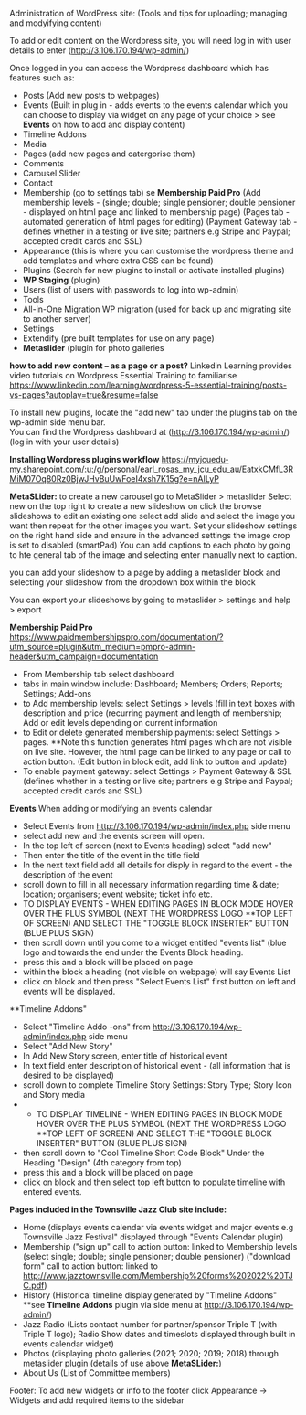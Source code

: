 Administration of WordPress site: (Tools and tips for uploading; managing and modyifying content)

To add or edit content on the Wordpress site, you will need log in with user details to enter (http://3.106.170.194/wp-admin/)

Once logged in you can access the Wordpress dashboard which has features such as: 
- Posts (Add new posts to webpages)
- Events (Built in plug in - adds events to the events calendar which you can choose to display via widget on any page of your choice > see **Events** on how to add and display content)
- Timeline Addons
- Media
- Pages (add new pages and catergorise them)
- Comments
- Carousel Slider
- Contact
- Membership (go to settings tab) se **Membership Paid Pro**
  (Add membership levels - (single; double; single pensioner; double pensioner - displayed on html page and linked to membership page)
  (Pages tab - automated generation of html pages for editing)
  (Payment Gateway tab - defines whether in a testing or live site; partners e.g Stripe and Paypal; accepted credit cards and SSL)
- Appearance (this is where you can customise the wordpress theme and add templates and where extra CSS can be found)
- Plugins (Search for new plugins to install or activate installed plugins)
- **WP Staging** (plugin)
- Users (list of users with passwords to log into wp-admin)
- Tools
- All-in-One Migration WP migration (used for back up and migrating site to another server)
- Settings
- Extendify (pre built templates for use on any page)
- **Metaslider** (plugin for photo galleries

**how to add new content – as a page or a post?**
Linkedin Learning provides video tutorials on Wordpress Essential Training to familiarise 
https://www.linkedin.com/learning/wordpress-5-essential-training/posts-vs-pages?autoplay=true&resume=false

To install new plugins, locate the "add new" tab under the plugins tab on the wp-admin side menu bar.  
You can find the Wordpress dashboard at (http://3.106.170.194/wp-admin/) (log in with your user details)

**Installing Wordpress plugins workflow**
https://myjcuedu-my.sharepoint.com/:u:/g/personal/earl_rosas_my_jcu_edu_au/EatxkCMfL3RMiM07Oq80Rz0BjwJHvBuUwFoeI4xsh7K15g?e=nAILyP

**MetaSLider:**
to create a new carousel
go to MetaSlider > metaslider
Select new on the top right to create a new slideshow on click the browse slideshows to edit an existing one
select add slide and select the image you want then repeat for the other images you want.
Set your slideshow settings on the right hand side and ensure in the advanced settings the image crop is set to disabled (smartPad)
You can add captions to each photo by going to hte general tab of the image and selecting enter manually next to caption.

you can add your slideshow to a page by adding a metaslider block and selecting your slideshow from the dropdown box within the block

You can export your slideshows by going to metaslider > settings and help > export

**Membership Paid Pro**
https://www.paidmembershipspro.com/documentation/?utm_source=plugin&utm_medium=pmpro-admin-header&utm_campaign=documentation
- From Membership tab select dashboard
- tabs in main window include: Dashboard; Members; Orders; Reports; Settings; Add-ons
- to Add membership levels: select Settings > levels (fill in text boxes with description and price (recurring payment and length of membership;  Add or edit levels depending on current information
- to Edit or delete generated membership payments:  select Settings > pages.  **Note this function generates html pages which are not visible on live site.  However, the html page can be linked to any page or call to action button.  (Edit button in block edit, add link to button and update)
- To enable payment gateway: select Settings > Payment Gateway & SSL (defines whether in a testing or live site; partners e.g Stripe and Paypal; accepted credit cards and SSL)

**Events**
When adding or modifying an events calendar
- Select Events from http://3.106.170.194/wp-admin/index.php side menu
- select add new and the events screen will open.
- In the top left of screen (next to Events heading) select "add new"
- Then enter the title of the event in the title field
- In the next text field add all details for disply in regard to the event - the description of the event
- scroll down to fill in all necessary information regarding time & date; location; organisers; event website; ticket info etc.
- TO DISPLAY EVENTS - WHEN EDITING PAGES IN BLOCK MODE HOVER OVER THE PLUS SYMBOL (NEXT THE WORDPRESS LOGO **TOP LEFT OF SCREEN) AND SELECT THE "TOGGLE BLOCK INSERTER" BUTTON (BLUE PLUS SIGN)
- then scroll down until you come to a widget entitled "events list" (blue logo and towards the end under the Events Block heading.
- press this and a block will be placed on page
- within the block a heading (not visible on webpage) will say Events List
- click on block and then press "Select Events List" first button on left and events will be displayed.

**Timeline Addons"
- Select "Timeline Addo -ons" from http://3.106.170.194/wp-admin/index.php side menu
- Select "Add New Story"
- In Add New Story screen, enter title of historical event
- In text field enter description of historical event - (all information that is desired to be displayed)
- scroll down to complete Timeline Story Settings: Story Type; Story Icon and Story media
- - TO DISPLAY TIMELINE - WHEN EDITING PAGES IN BLOCK MODE HOVER OVER THE PLUS SYMBOL (NEXT THE WORDPRESS LOGO **TOP LEFT OF SCREEN) AND SELECT THE "TOGGLE BLOCK INSERTER" BUTTON (BLUE PLUS SIGN)
- then scroll down to "Cool Timeline Short Code Block" Under the Heading "Design" (4th category from top)
- press this and a block will be placed on page
- click on block and then select top left button to populate timeline with entered events.

**Pages included in the Townsville Jazz Club site include:**
- Home 
  (displays events calendar via events widget and major events e.g Townsville Jazz Festival" displayed through "Events  Calendar plugin)
- Membership 
  ("sign up" call to action button: linked to Membership levels (select single; double; single pensioner; double pensioner)
  ("download form" call to action button: linked to http://www.jazztownsville.com/Membership%20forms%202022%20TJC.pdf)
- History (Historical timeline display generated by "Timeline Addons" **see **Timeline Addons** plugin via side menu at http://3.106.170.194/wp-admin/)
- Jazz Radio (Lists contact number for partner/sponsor Triple T (with Triple T logo); Radio Show dates and timeslots displayed through built in events calendar widget)
- Photos (displaying photo galleries (2021; 2020; 2019; 2018) through metaslider plugin (details of use above **MetaSLider:**)
- About Us (List of Committee members)

Footer: To add new widgets or info to the footer click Appearance -> Widgets and add required items to the sidebar


